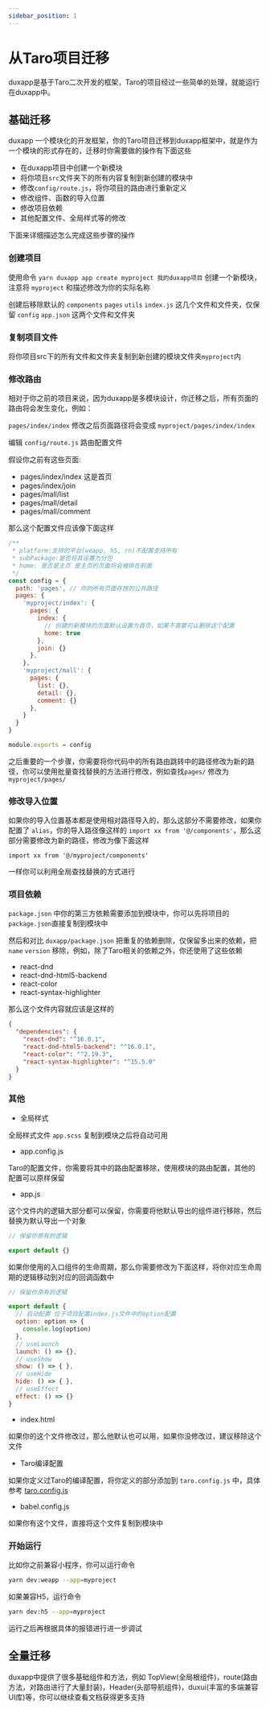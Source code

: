 ```yaml
---
sidebar_position: 1
---
```


# 从Taro项目迁移

duxapp是基于Taro二次开发的框架，Taro的项目经过一些简单的处理，就能运行在duxapp中。

## 基础迁移

duxapp 一个模块化的开发框架，你的Taro项目迁移到duxapp框架中，就是作为一个模块的形式存在的，迁移时你需要做的操作有下面这些

- 在duxapp项目中创建一个新模块
- 将你项目`src`文件夹下的所有内容复制到新创建的模块中
- 修改`config/route.js`，将你项目的路由进行重新定义
- 修改组件、函数的导入位置
- 修改项目依赖
- 其他配置文件、全局样式等的修改

下面来详细描述怎么完成这些步骤的操作

### 创建项目

使用命令 `yarn duxapp app create myproject 我的duxapp项目` 创建一个新模块，注意将 `myproject` 和描述修改为你的实际名称

创建后移除默认的 `components` `pages` `utils` `index.js` 这几个文件和文件夹，仅保留 `config` `app.json` 这两个文件和文件夹

### 复制项目文件

将你项目src下的所有文件和文件夹复制到新创建的模块文件夹`myproject`内

### 修改路由

相对于你之前的项目来说，因为duxapp是多模块设计，你迁移之后，所有页面的路由将会发生变化，例如：  

`pages/index/index` 修改之后页面路径将会变成 `myproject/pages/index/index`

编辑 `config/route.js` 路由配置文件

假设你之前有这些页面:

- pages/index/index 这是首页
- pages/index/join
- pages/mall/list
- pages/mall/detail
- pages/mall/comment

那么这个配置文件应该像下面这样

```js
/**
 * platform:支持的平台(weapp, h5, rn)不配置支持所有
 * subPackage:是否将其设置为分包
 * home: 是否是主页 是主页的页面将会被排在前面
 */
const config = {
  path: 'pages', // 你的所有页面存放的公共路径
  pages: {
    'myproject/index': {
      pages: {
        index: {
          // 创建的新模块的页面默认设置为首页，如果不需要可以删除这个配置
          home: true
        },
        join: {}
      },
    },
    'myproject/mall': {
      pages: {
        list: {},
        detail: {},
        comment: {}
      },
    }
  }
}

module.exports = config
```

之后重要的一个步骤，你需要将你代码中的所有路由跳转中的路径修改为新的路径，你可以使用批量查找替换的方法进行修改，例如查找`pages/` 修改为 `myproject/pages/`

### 修改导入位置

如果你的导入位置基本都是使用相对路径导入的，那么这部分不需要修改，如果你配置了 `alias`，你的导入路径像这样的 `import xx from '@/components'`，那么这部分需要修改为新的路径，修改为像下面这样

`import xx from '@/myproject/components'`

一样你可以利用全局查找替换的方式进行

### 项目依赖

`package.json` 中你的第三方依赖需要添加到模块中，你可以先将项目的`package.json`直接复制到模块中

然后和对比 `duxapp/package.json` 把重复的依赖删除，仅保留多出来的依赖，把`name` `version` 移除，例如，除了Taro相关的依赖之外，你还使用了这些依赖

- react-dnd
- react-dnd-html5-backend 
- react-color
- react-syntax-highlighter

那么这个文件内容就应该是这样的

```json
{
  "dependencies": {
    "react-dnd": "^16.0.1",
    "react-dnd-html5-backend": "^16.0.1",
    "react-color": "^2.19.3",
    "react-syntax-highlighter": "^15.5.0"
  }
}
```

### 其他

- 全局样式

全局样式文件 `app.scss` 复制到模块之后将自动可用

- app.config.js

Taro的配置文件，你需要将其中的路由配置移除，使用模块的路由配置，其他的配置可以原样保留

- app.js

这个文件内的逻辑大部分都可以保留，你需要将他默认导出的组件进行移除，然后替换为默认导出一个对象

```js
// 保留你原有的逻辑

export default {}
```

如果你使用的入口组件的生命周期，那么你需要修改为下面这样，将你对应生命周期的逻辑移动到对应的回调函数中

```js
// 保留你原有的逻辑

export default {
  // 启动配置 位于项目配置index.js文件中的option配置
  option: option => {
    console.log(option)
  },
  // useLaunch
  launch: () => {},
  // useShow
  show: () => { },
  // useHide
  hide: () => { },
  // useEffect
  effect: () => {}
}
```

- index.html

如果你的这个文件修改过，那么他默认也可以用，如果你没修改过，建议移除这个文件

- Taro编译配置

如果你定义过Taro的编译配置，将你定义的部分添加到 `taro.config.js` 中，具体参考 [taro.config.js](/docs/course/app/directory#taroconfigjs)

- babel.config.js

如果你有这个文件，直接将这个文件复制到模块中

### 开始运行

比如你之前兼容小程序，你可以运行命令

```bash
yarn dev:weapp --app=myproject
```

如果兼容H5，运行命令

```bash
yarn dev:h5 --app=myproject
```

运行之后再根据具体的报错进行进一步调试

## 全量迁移

duxapp中提供了很多基础组件和方法，例如 TopView(全局根组件)，route(路由方法，对路由进行了大量封装)，Header(头部导航组件)，duxui(丰富的多端兼容UI库)等，你可以继续查看文档获得更多支持
